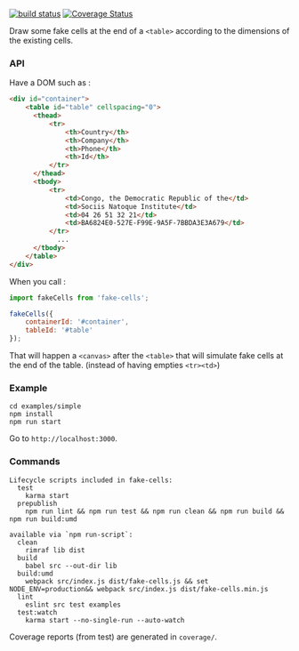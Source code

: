 [![build status](https://img.shields.io/travis/chtefi/fake-cells/master.svg?style=flat-square)](https://travis-ci.org/chtefi/fake-cells) [![Coverage Status](https://coveralls.io/repos/chtefi/fake-cells/badge.svg?branch=master&service=github)](https://coveralls.io/github/chtefi/fake-cells?branch=master)


Draw some fake cells at the end of a `<table>` according to the dimensions of
the existing cells.

### API

Have a DOM such as :

```html
<div id="container">
	<table id="table" cellspacing="0">
	  <thead>
	      <tr>
	          <th>Country</th>
	          <th>Company</th>
	          <th>Phone</th>
	          <th>Id</th>
	      </tr>
	  </thead>
	  <tbody>
	      <tr>
	          <td>Congo, the Democratic Republic of the</td>
	          <td>Sociis Natoque Institute</td>
	          <td>04 26 51 32 21</td>
	          <td>BA6824E0-527E-F99E-9A5F-7BBDA3E3A679</td>
	      </tr>
	    	...
	  </tbody>
	</table>
</div>
```

When you call :

```javascript
import fakeCells from 'fake-cells';

fakeCells({
	containerId: '#container',
	tableId: '#table'
});
```

That will happen a `<canvas>` after the `<table>` that will simulate fake cells
at the end of the table. (instead of having empties `<tr><td>`)

### Example

```shell
cd examples/simple
npm install
npm run start
```

Go to `http://localhost:3000`.

### Commands

```
Lifecycle scripts included in fake-cells:
  test
    karma start
  prepublish
    npm run lint && npm run test && npm run clean && npm run build && npm run build:umd

available via `npm run-script`:
  clean
    rimraf lib dist
  build
    babel src --out-dir lib
  build:umd
    webpack src/index.js dist/fake-cells.js && set NODE_ENV=production&& webpack src/index.js dist/fake-cells.min.js
  lint
    eslint src test examples
  test:watch
    karma start --no-single-run --auto-watch
```

Coverage reports (from test) are generated in `coverage/`.
